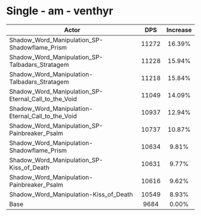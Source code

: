# Single - am - venthyr
| Actor | DPS | Increase |
|---|:---:|:---:|
|Shadow_Word_Manipulation_SP-Shadowflame_Prism|11272|16.39%|
|Shadow_Word_Manipulation_SP-Talbadars_Stratagem|11228|15.94%|
|Shadow_Word_Manipulation-Talbadars_Stratagem|11218|15.84%|
|Shadow_Word_Manipulation_SP-Eternal_Call_to_the_Void|11049|14.09%|
|Shadow_Word_Manipulation-Eternal_Call_to_the_Void|10937|12.94%|
|Shadow_Word_Manipulation_SP-Painbreaker_Psalm|10737|10.87%|
|Shadow_Word_Manipulation-Shadowflame_Prism|10634|9.81%|
|Shadow_Word_Manipulation_SP-Kiss_of_Death|10631|9.77%|
|Shadow_Word_Manipulation-Painbreaker_Psalm|10616|9.62%|
|Shadow_Word_Manipulation-Kiss_of_Death|10549|8.93%|
|Base|9684|0.00%|
